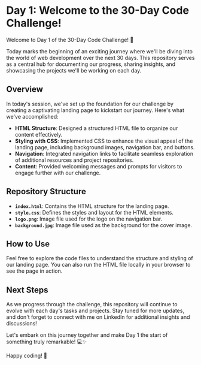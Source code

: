 # Day 1: Welcome to the 30-Day Code Challenge!

Welcome to Day 1 of the 30-Day Code Challenge! 🚀

Today marks the beginning of an exciting journey where we'll be diving into the world of web development over the next 30 days. This repository serves as a central hub for documenting our progress, sharing insights, and showcasing the projects we'll be working on each day.

## Overview
In today's session, we've set up the foundation for our challenge by creating a captivating landing page to kickstart our journey. Here's what we've accomplished:
- **HTML Structure**: Designed a structured HTML file to organize our content effectively.
- **Styling with CSS**: Implemented CSS to enhance the visual appeal of the landing page, including background images, navigation bar, and buttons.
- **Navigation**: Integrated navigation links to facilitate seamless exploration of additional resources and project repositories.
- **Content**: Provided welcoming messages and prompts for visitors to engage further with our challenge.

## Repository Structure
- **`index.html`**: Contains the HTML structure for the landing page.
- **`style.css`**: Defines the styles and layout for the HTML elements.
- **`logo.png`**: Image file used for the logo on the navigation bar.
- **`background.jpg`**: Image file used as the background for the cover image.

## How to Use
Feel free to explore the code files to understand the structure and styling of our landing page. You can also run the HTML file locally in your browser to see the page in action.

## Next Steps
As we progress through the challenge, this repository will continue to evolve with each day's tasks and projects. Stay tuned for more updates, and don't forget to connect with me on LinkedIn for additional insights and discussions!

Let's embark on this journey together and make Day 1 the start of something truly remarkable! 💻✨

Happy coding! 🌟
